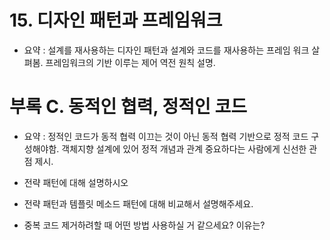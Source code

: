 # 15. 디자인 패턴과 프레임워크
* 요약 : 설계를 재사용하는 디자인 패턴과 설계와 코드를 재사용하는 프레임 워크 살펴봄.
         프레임워크의 기반 이루는 제어 역전 원칙 설명.

# 부록 C. 동적인 협력, 정적인 코드
* 요약 : 정적인 코드가 동적 협력 이끄는 것이 아닌 동적 협력 기반으로 정적 코드 구성해야함.
         객체지향 설계에 있어 정적 개념과 관계 중요하다는 사람에게 신선한 관점 제시.


* 전략 패턴에 대해 설명하시오
* 전략 패턴과 템플릿 메소드 패턴에 대해 비교해서 설명해주세요.
* 중복 코드 제거하려할 때 어떤 방법 사용하실 거 같으세요? 이유는?
